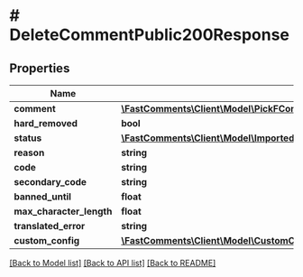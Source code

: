 # # DeleteCommentPublic200Response

## Properties

Name | Type | Description | Notes
------------ | ------------- | ------------- | -------------
**comment** | [**\FastComments\Client\Model\PickFCommentIsDeletedOrCommentHTMLOrCommenterNameOrUserId**](PickFCommentIsDeletedOrCommentHTMLOrCommenterNameOrUserId.md) |  | [optional]
**hard_removed** | **bool** |  |
**status** | [**\FastComments\Client\Model\ImportedAPIStatusFAILED**](ImportedAPIStatusFAILED.md) |  |
**reason** | **string** |  |
**code** | **string** |  |
**secondary_code** | **string** |  | [optional]
**banned_until** | **float** |  | [optional]
**max_character_length** | **float** |  | [optional]
**translated_error** | **string** |  | [optional]
**custom_config** | [**\FastComments\Client\Model\CustomConfigParameters**](CustomConfigParameters.md) |  | [optional]

[[Back to Model list]](../../README.md#models) [[Back to API list]](../../README.md#endpoints) [[Back to README]](../../README.md)

